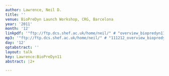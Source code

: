 ```yaml
---
author: Lawrence, Neil D.
title: ''
venue: BioPreDyn Launch Workshop, CRG, Barcelona
year: '2011'
month: '12'
linkpdf: '"ftp://ftp.dcs.shef.ac.uk/home/neil/" # "overview_biopredyn11.pdf"'
mp3: '"ftp://ftp.dcs.shef.ac.uk/home/neil/" # "111212_overview_biopredyn11.mp3"'
day: '12'
optabstract: ''
layout: talk
key: Lawrence:BioPreDyn11
abstract: |2+

---
```

